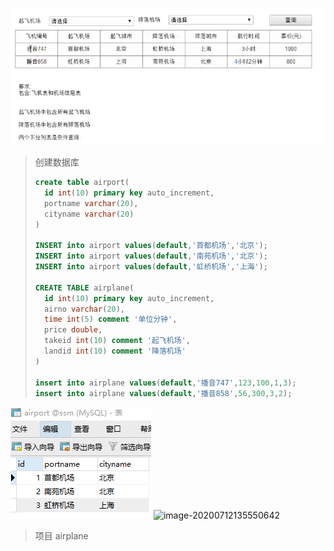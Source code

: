 ![image-20200712134602907](images/%E9%A1%B9%E7%9B%AE.png)

> 创建数据库
>
> ```sql
> create table airport(
> 	id int(10) primary key auto_increment,
> 	portname varchar(20),
> 	cityname varchar(20)
> )
> 
> INSERT into airport values(default,'首都机场','北京');
> INSERT into airport values(default,'南苑机场','北京');
> INSERT into airport values(default,'虹桥机场','上海');
> 
> CREATE TABLE airplane(
> 	id int(10) primary key auto_increment,
> 	airno varchar(20),
> 	time int(5) comment '单位分钟',
> 	price double,
> 	takeid int(10) comment '起飞机场',
> 	landid int(10) comment '降落机场'
> )
> 
> insert into airplane values(default,'播音747',123,100,1,3);
> insert into airplane values(default,'播音858',56,300,3,2);
> ```
>
> 

 ![image-20200712135449377](images/%E9%A1%B9%E7%9B%AE2.png)                                                                           ![image-20200712135550642](C:/Users/Array/AppData/Roaming/Typora/typora-user-images/image-20200712135550642.png)

> 项目  airplane